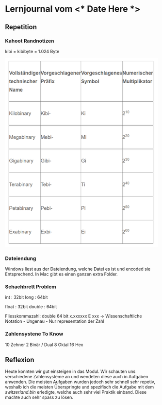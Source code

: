 # Lernjournal vom <* Date Here *>

## Repetition

### Kahoot Randnotizen
kibi = kibibyte = 1.024 Byte

![kibi](./res/kibi.png)

### Dateiendung

Windows liest aus der Dateiendung, welche Datei es ist und encoded sie Entsprechend.
In Mac gibt es einen ganzen extra Folder.

### Schachbrett Problem

int  : 32bit
long : 64bit

float  : 32bit
double : 64bit

Fliesskommazahl:
    double 64 bit
    x.xxxxxx E xxx
    -> Wissenschaftliche Notation
        - Ungenau
        - Nur representation der Zahl

### Zahlensystene To Know

10 Zehner
 2 Binär / Dual
 8 Oktal
16 Hex

## Reflexion

Heute konnten wir gut einsteigen in das Modul. Wir schauten uns verschiedene Zahlensysteme an und wendeten diese auch in Aufgaben anwenden. Die meisten Aufgaben wurden jedoch sehr schnell sehr repetiv, weshalb ich die meisten Überspringte und spezifisch die Aufgabe mit dem *switzerland.bin* erledigte, welche auch sehr viel Praktik einband. Diese machte auch sehr spass zu lösen.
